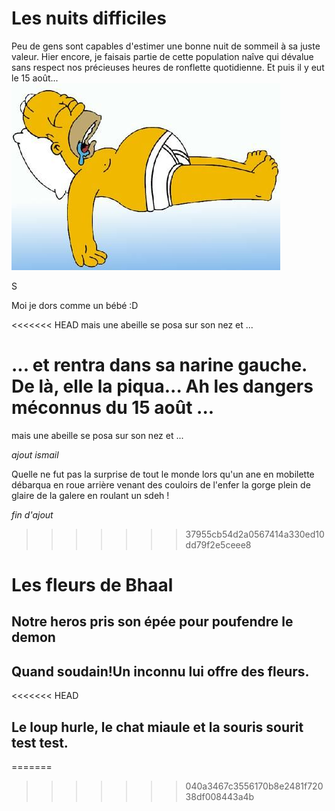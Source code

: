 # Les nuits difficiles

Peu de gens sont capables d'estimer une bonne nuit de sommeil à sa juste valeur. Hier encore, je faisais partie de cette population naîve qui dévalue sans respect nos précieuses heures de ronflette quotidienne. 
Et puis il y eut le 15 août... 
![GitHub Logo](homer.jpg)

S

Moi je dors comme un bébé :D

<<<<<<< HEAD
mais une abeille se posa sur son nez et ... 

... et rentra dans sa narine gauche. De là, elle la piqua... Ah les dangers méconnus du 15 août ...
=======
mais une abeille se posa sur son nez et ...


*ajout ismail*

Quelle ne fut pas la surprise de tout le monde lors qu'un ane en mobilette débarqua en roue arrière venant des couloirs de l'enfer la gorge plein de glaire de la galere en roulant un sdeh ! 

*fin d'ajout*
>>>>>>> 37955cb54d2a0567414a330ed10dd79f2e5ceee8

# Les fleurs de Bhaal
## Notre heros pris son épée pour poufendre le demon
## Quand soudain!Un inconnu lui offre des fleurs.

<<<<<<< HEAD
## Le loup hurle, le chat miaule et la souris sourit test test.
=======
>>>>>>> 040a3467c3556170b8e2481f72038df008443a4b
